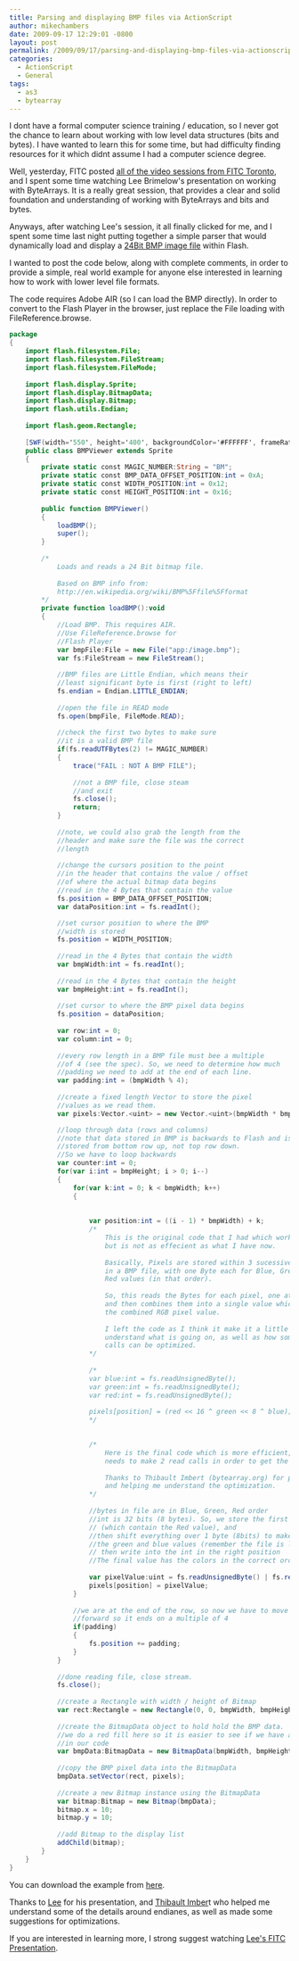 ```yaml
---
title: Parsing and displaying BMP files via ActionScript
author: mikechambers
date: 2009-09-17 12:29:01 -0800
layout: post
permalink: /2009/09/17/parsing-and-displaying-bmp-files-via-actionscript/
categories:
  - ActionScript
  - General
tags:
  - as3
  - bytearray
---
```



I dont have a formal computer science training / education, so I never got the chance to learn about working with low level data structures (bits and bytes). I have wanted to learn this for some time, but had difficulty finding resources for it which didnt assume I had a computer science degree.

Well, yesterday, FITC posted [all of the video sessions from FITC Toronto][1], and I spent some time watching Lee Brimelow's presentation on working with ByteArrays. It is a really great session, that provides a clear and solid foundation and understanding of working with ByteArrays and bits and bytes.

Anyways, after watching Lee's session, it all finally clicked for me, and I spent some time last night putting together a simple parser that would dynamically load and display a [24Bit BMP image file][2] within Flash.  
<!--more-->

  
I wanted to post the code below, along with complete comments, in order to provide a simple, real world example for anyone else interested in learning how to work with lower level file formats. 

The code requires Adobe AIR (so I can load the BMP directly). In order to convert to the Flash Player in the browser, just replace the File loading with FileReference.browse.

``` actionscript
package
{
	import flash.filesystem.File;
	import flash.filesystem.FileStream;
	import flash.filesystem.FileMode;
	
	import flash.display.Sprite;
	import flash.display.BitmapData;
	import flash.display.Bitmap;
	import flash.utils.Endian;
	
	import flash.geom.Rectangle;
	
	[SWF(width='550', height='400', backgroundColor='#FFFFFF', frameRate='12')]
	public class BMPViewer extends Sprite
	{
		private static const MAGIC_NUMBER:String = "BM";
		private static const BMP_DATA_OFFSET_POSITION:int = 0xA;
		private static const WIDTH_POSITION:int = 0x12;
		private static const HEIGHT_POSITION:int = 0x16;
		
		public function BMPViewer()
		{
			loadBMP();
			super();
		}
		
		/*
			Loads and reads a 24 Bit bitmap file.
			
			Based on BMP info from:
			http://en.wikipedia.org/wiki/BMP%5Ffile%5Fformat
		*/
		private function loadBMP():void
		{
			//Load BMP. This requires AIR.
			//Use FileReference.browse for
			//Flash Player
			var bmpFile:File = new File("app:/image.bmp");
			var fs:FileStream = new FileStream();
			
			//BMP files are Little Endian, which means their
			//least significant byte is first (right to left)
			fs.endian = Endian.LITTLE_ENDIAN;
			
			//open the file in READ mode
			fs.open(bmpFile, FileMode.READ);
			
			//check the first two bytes to make sure
			//it is a valid BMP file
			if(fs.readUTFBytes(2) != MAGIC_NUMBER)
			{
				trace("FAIL : NOT A BMP FILE");
				
				//not a BMP file, close steam
				//and exit
				fs.close();
				return;
			}
			
			//note, we could also grab the length from the 
			//header and make sure the file was the correct
			//length
			
			//change the cursors position to the point
			//in the header that contains the value / offset
			//of where the actual bitmap data begins
			//read in the 4 Bytes that contain the value
			fs.position = BMP_DATA_OFFSET_POSITION;
			var dataPosition:int = fs.readInt();

			//set cursor position to where the BMP
			//width is stored
			fs.position = WIDTH_POSITION;
			
			//read in the 4 Bytes that contain the width
			var bmpWidth:int = fs.readInt();
			
			//read in the 4 Bytes that contain the height
			var bmpHeight:int = fs.readInt();
			
			//set cursor to where the BMP pixel data begins
			fs.position = dataPosition;
			
			var row:int = 0;
			var column:int = 0;
			
			//every row length in a BMP file must bee a multiple
			//of 4 (see the spec). So, we need to determine how much
			//padding we need to add at the end of each line. 
			var padding:int = (bmpWidth % 4);
				
			//create a fixed length Vector to store the pixel
			//values as we read them.
			var pixels:Vector.<uint> = new Vector.<uint>(bmpWidth * bmpHeight, true);

			//loop through data (rows and columns)
			//note that data stored in BMP is backwards to Flash and is
			//stored from bottom row up, not top row down.
			//So we have to loop backwards
			var counter:int = 0;
			for(var i:int = bmpHeight; i > 0; i--)
			{
				for(var k:int = 0; k < bmpWidth; k++)
				{
					
					
					var position:int = ((i - 1) * bmpWidth) + k;
					/*
						This is the original code that I had which works fine
						but is not as effecient as what I have now.
						
						Basically, Pixels are stored within 3 sucessive Bytes
						in a BMP file, with one Byte each for Blue, Green and
						Red values (in that order).
						
						So, this reads the Bytes for each pixel, one at a time
						and then combines them into a single value which is
						the combined RGB pixel value.
						
						I left the code as I think it make it a little easier to
						understand what is going on, as well as how some of these
						calls can be optimized.
					*/
					
					/*
					var blue:int = fs.readUnsignedByte();
					var green:int = fs.readUnsignedByte();
					var red:int = fs.readUnsignedByte();
					
					pixels[position] = (red << 16 ^ green << 8 ^ blue);
					*/

					
					/*
						Here is the final code which is more efficient, as it only
						needs to make 2 read calls in order to get the values.
						
						Thanks to Thibault Imbert (bytearray.org) for pointing out
						and helping me understand the optimization.
					*/
					
					//bytes in file are in Blue, Green, Red order
					//int is 32 bits (8 bytes). So, we store the first two bytes of the pixel
					// (which contain the Red value), and
					//then shift everything over 1 byte (8bits) to make room for
					//the green and blue values (remember the file is little endian), which we
					// then write into the int in the right position
					//The final value has the colors in the correct order (Red, Green, Blue)
										
					var pixelValue:uint = fs.readUnsignedByte() | fs.readUnsignedShort() << 8;
					pixels[position] = pixelValue;
				}
				
				//we are at the end of the row, so now we have to move the cursor
				//forward so it ends on a multiple of 4
				if(padding)
				{
					fs.position += padding;
				}
			}
			
			//done reading file, close stream.
			fs.close();
			
			//create a Rectangle with width / height of Bitmap
			var rect:Rectangle = new Rectangle(0, 0, bmpWidth, bmpHeight);
			
			//create the BitmapData object to hold hold the BMP data.
			//we do a red fill here so it is easier to see if we have any errors
			//in our code
			var bmpData:BitmapData = new BitmapData(bmpWidth, bmpHeight, false, 0xFF0000);
			
			//copy the BMP pixel data into the BitmapData
			bmpData.setVector(rect, pixels);
			
			//create a new Bitmap instance using the BitmapData
			var bitmap:Bitmap = new Bitmap(bmpData);
			bitmap.x = 10;
			bitmap.y = 10;
					
			//add Bitmap to the display list
			addChild(bitmap);
		}
	}
}
```

You can download the example from [here][3].

Thanks to [Lee][4] for his presentation, and [Thibault Imber][5]t who helped me understand some of the details around endianes, as well as made some suggestions for optimizations.

If you are interested in learning more, I strong suggest watching [Lee's FITC Presentation][1].

 [1]: http://www.fitc.ca/media/
 [2]: http://en.wikipedia.org/wiki/BMP%5Ffile%5Fformat
 [3]: /blog/files/examples/BMPViewer.zip
 [4]: http://www.theflashblog.com
 [5]: http://www.bytearray.org
